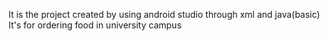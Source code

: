 It is the project created by using android studio through xml and java(basic) 
It's for ordering food in university campus 
